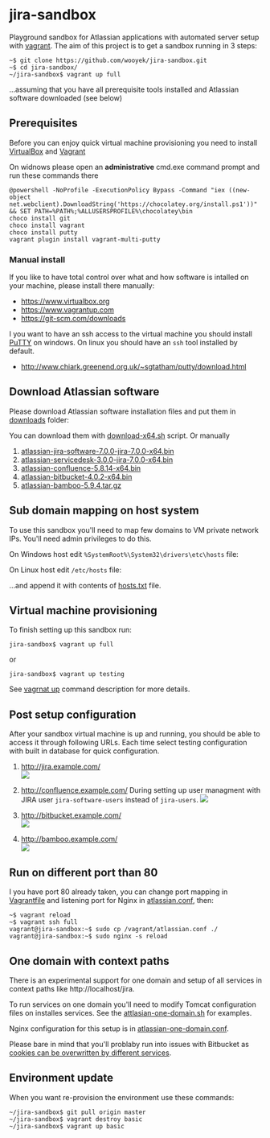 # jira-sandbox

Playground sandbox for Atlassian applications with automated server setup with [vagrant](https://www.vagrantup.com). 
The aim of this project is to get a sandbox running in 3 steps:

    ~$ git clone https://github.com/wooyek/jira-sandbox.git
    ~$ cd jira-sandbox/
    ~/jira-sandbox$ vagrant up full

…assuming that you have all prerequisite tools installed and Atlassian software downloaded (see below) 

## Prerequisites

Before you can enjoy quick virtual machine provisioning you need to install 
[VirtualBox](https://www.virtualbox.org/) and [Vagrant](https://www.vagrantup.com/) 

On widnows please open an **administrative** cmd.exe command prompt and run these commands there

    @powershell -NoProfile -ExecutionPolicy Bypass -Command "iex ((new-object net.webclient).DownloadString('https://chocolatey.org/install.ps1'))" && SET PATH=%PATH%;%ALLUSERSPROFILE%\chocolatey\bin
    choco install git
    choco install vagrant
    choco install putty
    vagrant plugin install vagrant-multi-putty
    

### Manual install 

If you like to have total control over what and how software is intalled on your machine, please install there manually:

- https://www.virtualbox.org
- https://www.vagrantup.com
- https://git-scm.com/downloads

I you want to have an ssh access to the virtual machine you should install [PuTTY](http://www.chiark.greenend.org.uk/~sgtatham/putty/download.html) 
on windows. 
On linux you should have an `ssh` tool installed by default.  

- http://www.chiark.greenend.org.uk/~sgtatham/putty/download.html 

## Download Atlassian software

Please download Atlassian software installation files
and put them in [downloads](downloads) folder:

You can download them with [download-x64.sh](download-x64.sh) script. Or manually

1. [atlassian-jira-software-7.0.0-jira-7.0.0-x64.bin](https://www.atlassian.com/software/jira/downloads/binary/atlassian-jira-software-7.0.0-jira-7.0.0-x64.bin)
2. [atlassian-servicedesk-3.0.0-jira-7.0.0-x64.bin](https://www.atlassian.com/software/jira/downloads/binary/atlassian-servicedesk-3.0.0-jira-7.0.0-x64.bin)
1. [atlassian-confluence-5.8.14-x64.bin](https://www.atlassian.com/software/confluence/downloads/binary/atlassian-confluence-5.8.14-x64.bin)
2. [atlassian-bitbucket-4.0.2-x64.bin](https://www.atlassian.com/software/stash/downloads/binary/atlassian-bitbucket-4.0.2-x64.bin)
4. [atlassian-bamboo-5.9.4.tar.gz](https://www.atlassian.com/software/bamboo/downloads/binary/atlassian-bamboo-5.9.4.tar.gz)

## Sub domain mapping on host system

To use this sandbox you'll need to map few domains to VM private network IPs. You'll need admin privileges to do this.

On Windows host edit `%SystemRoot%\System32\drivers\etc\hosts` file:

On Linux host edit `/etc/hosts` file:

…and append it with contents of [hosts.txt](hosts.txt) file.

## Virtual machine provisioning

To finish setting up this sandbox run:

    jira-sandbox$ vagrant up full
    
or
    
    jira-sandbox$ vagrant up testing
    
See [vagrnat up](https://docs.vagrantup.com/v2/getting-started/index.html) command description for more details. 

## Post setup configuration
 
After your sandbox virtual machine is up and running, you should be able to access it through following URLs.
Each time select testing configuration with built in database for quick configuration.
 
1. http://jira.example.com/  
    <a href="http://jira.example.com/"><img src="doc/jira-setup.jpg"></a>
    
2. http://confluence.example.com/
    During setting up user managment with JIRA user `jira-software-users` instead of `jira-users`.
    <a href="http://jira.example.com/"><img src="doc/confluence-setup.jpg"></a>
    
    
3. http://bitbucket.example.com/  
    <a href="http://jira.example.com/"><img src="doc/bitbucket-setup.jpg"></a>

4. http://bamboo.example.com/  
    <a href="http://jira.example.com/"><img src="doc/bamboo-setup.jpg"></a>

## Run on different port than 80

I you have port 80 already taken, you can change port mapping in [Vagrantfile](Vagrantfile) 
and listening port for Nginx in [atlassian.conf](atlassian.conf), then:

    ~$ vagrant reload
    ~$ vagrant ssh full
    vagrant@jira-sandbox:~$ sudo cp /vagrant/atlassian.conf ./
    vagrant@jira-sandbox:~$ sudo nginx -s reload
    
## One domain with context paths

There is an experimental support for one domain and setup of all services in context paths like http://localhost/jira.

To run services on one domain you'll need to modify Tomcat configuration files on installes services. See the [attlasian-one-domain.sh](attlasian-one-domain.sh) for examples.

Nginx configuration for this setup is in [atlassian-one-domain.conf](atlassian-one-domain.conf).

Please bare in mind that you'll problaby run into issues with Bitbucket 
as [cookies can be overwritten by different services](https://confluence.atlassian.com/display/BitbucketServerKB/XSRF+Security+Token+Missing).
 
## Environment update

When you want re-provision the environment use these commands:

    ~/jira-sandbox$ git pull origin master
    ~/jira-sandbox$ vagrant destroy basic
    ~/jira-sandbox$ vagrant up basic
